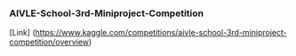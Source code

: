 ### AIVLE-School-3rd-Miniproject-Competition
[Link] 
(https://www.kaggle.com/competitions/aivle-school-3rd-miniproject-competition/overview)


